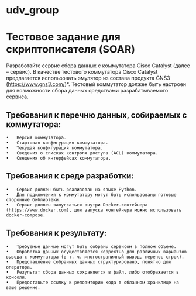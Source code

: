# udv_group
# Тестовое задание для скриптописателя (SOAR)



Разработайте сервис сбора данных с коммутатора Cisco Catalyst (далее – сервис). В качестве тестового коммутатора Cisco Catalyst предлагается использовать эмулятор из состава продукта GNS3 (https://www.gns3.com/)*. Тестовый коммутатор должен быть настроен для возможности сбора данных средствами разрабатываемого сервиса. 

## Требования к перечню данных, собираемых с коммутатора:
	•	Версия коммутатора.
	•	Стартовая конфигурация коммутатора.
	•	Текущая конфигурация коммутатора.
	•	Сведения о списках контроля доступа (ACL) коммутатора.
	•	Сведения об интерфейсах коммутатора.

## Требования к среде разработки:
	•	Сервис должен быть реализован на языке Python.
	•	Для подключения к коммутатору могут быть использованы готовые сторонние библиотеки.
	•	Сервис должен запускаться внутри Docker-контейнера (https://www.docker.com), для запуска контейнера можно использовать docker-compose.

## Требования к результату:
	•	Требуемые данные могут быть собраны сервисом в полном объеме.
	•	Обработка данных осуществляется корректно для различных вариантов вывода с коммутатора (в т. ч. многостраничный вывод, перенос строк).
	•	Представление собранных данных структурировано, понятно для оператора.
	•	Результат сбора данных сохраняется в файл, либо отображается в консоли.
	•	Предоставьте ссылку к репозиторию кода в облачном хранилище на ваше решение.
